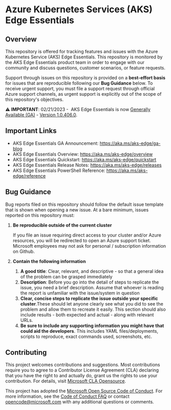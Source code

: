 # Azure Kubernetes Services (AKS) Edge Essentials

## Overview

This repository is offered for tracking features and issues with the Azure Kubernetes Service (AKS) Edge Essentials. This repository is monitored by the AKS Edge Essentials product team in order to engage with our community and discuss questions, customer scenarios, or feature requests.

Support through issues on this repository is provided on a **best-effort basis** for issues that are reproducible following our **Bug Guidance** below. To receive urgent support, you must file a support request through official Azure support channels, as urgent support is explicitly out of the scope of this repository's objectives.

:warning: **IMPORTANT**: 02/21/2023 -  AKS Edge Essentials is now [Generally Available (GA)](https://aka.ms/aks-edge/ga-blog) - [Version 1.0.406.0](https://github.com/Azure/AKS-Edge/releases/tag/1.0.406.0).

## Important Links

- AKS Edge Essentials GA Announcement: https://aka.ms/aks-edge/ga-blog
- AKS Edge Essentials Overview: https://aka.ms/aks-edge/overview
- AKS Edge Essentials Quickstart: https://aka.ms/aks-edge/quickstart
- AKS Edge Essentials Release Notes: https://aka.ms/aks-edge/releases
- AKS Edge Essentials PowerShell Reference: https://aka.ms/aks-edge/reference

## Bug Guidance

Bug reports filed on this repository should follow the default issue template that is shown when opening a new issue. At a bare minimum, issues reported on this repository must:

1. **Be reproducible outside of the current cluster**

    If you file an issue requiring direct access to your cluster and/or Azure resources, you will be redirected to open an Azure support ticket. Microsoft employees may not ask for personal / subscription information on Github. 

1. **Contain the following information**
    1. **A good title**: Clear, relevant, and descriptive - so that a general idea of the problem can be grasped immediately
    1. **Description**: Before you go into the detail of steps to replicate the issue, you need a brief description. Assume that whoever is reading the report is unfamiliar with the issue/system in question
    1. **Clear, concise steps to replicate the issue outside your specific cluster**.These should let anyone clearly see what you did to see the problem and allow them to recreate it easily. This section should also include results - both expected and actual - along with relevant URLs.
    1. **Be sure to include any supporting information you might have that could aid the developers**. This includes YAML files/deployments, scripts to reproduce, exact commands used, screenshots, etc.

## Contributing

This project welcomes contributions and suggestions. Most contributions require you to agree to a Contributor License Agreement (CLA) declaring that you have the right to and actually do, grant us
the rights to use your contribution. For details, visit [Microsoft CLA Opensource](https://cla.opensource.microsoft.com).

This project has adopted the [Microsoft Open Source Code of Conduct](https://opensource.microsoft.com/codeofconduct/).
For more information, see the [Code of Conduct FAQ](https://opensource.microsoft.com/codeofconduct/faq/) or
contact [opencode@microsoft.com](mailto:opencode@microsoft.com) with any additional questions or comments.
